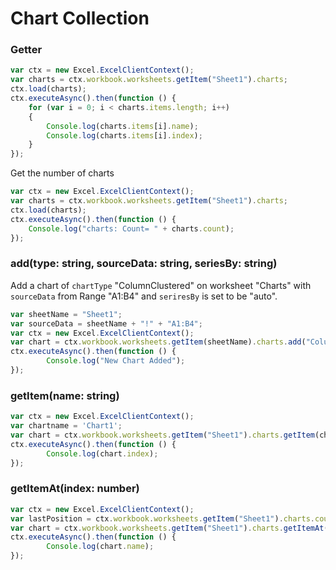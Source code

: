 # Chart Collection

### Getter 

```js
var ctx = new Excel.ExcelClientContext();
var charts = ctx.workbook.worksheets.getItem("Sheet1").charts;
ctx.load(charts);
ctx.executeAsync().then(function () {
	for (var i = 0; i < charts.items.length; i++)
	{
		Console.log(charts.items[i].name);
		Console.log(charts.items[i].index);
	}
});
```

Get the number of charts

```js
var ctx = new Excel.ExcelClientContext();
var charts = ctx.workbook.worksheets.getItem("Sheet1").charts;
ctx.load(charts);
ctx.executeAsync().then(function () {
	Console.log("charts: Count= " + charts.count);
});
```

### add(type: string, sourceData: string, seriesBy: string)

Add a chart of `chartType` "ColumnClustered" on worksheet "Charts" with `sourceData` from Range "A1:B4" and `seriresBy` is set to be "auto".

```js
var sheetName = "Sheet1";
var sourceData = sheetName + "!" + "A1:B4";
var ctx = new Excel.ExcelClientContext();
var chart = ctx.workbook.worksheets.getItem(sheetName).charts.add("ColumnClustered", sourceData, "auto");
ctx.executeAsync().then(function () {
		Console.log("New Chart Added");
});
```

### getItem(name: string)

```js
var ctx = new Excel.ExcelClientContext();
var chartname = 'Chart1';
var chart = ctx.workbook.worksheets.getItem("Sheet1").charts.getItem(chartname);
ctx.executeAsync().then(function () {
		Console.log(chart.index);
});
```
### getItemAt(index: number)

```js
var ctx = new Excel.ExcelClientContext();
var lastPosition = ctx.workbook.worksheets.getItem("Sheet1").charts.count - 1;
var chart = ctx.workbook.worksheets.getItem("Sheet1").charts.getItemAt(lastPosition);
ctx.executeAsync().then(function () {
		Console.log(chart.name);
});
```

